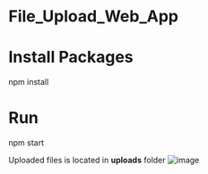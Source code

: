 # File_Upload_Web_App

# Install Packages
npm install

# Run 
npm start

Uploaded files is located in **uploads** folder 
![image](https://user-images.githubusercontent.com/67497021/189539205-3288324c-1cb5-4eee-a0c1-b958459f9e52.png)
